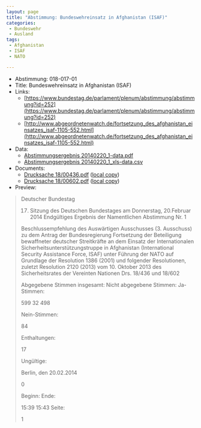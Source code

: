 ```yaml
---
layout: page
title: "Abstimmung: Bundeswehreinsatz in Afghanistan (ISAF)"
categories:
 - Bundeswehr
 - Ausland
tags:
 - Afghanistan
 - ISAF
 - NATO

---
```


* Abstimmung: 018-017-01
* Title: Bundeswehreinsatz in Afghanistan (ISAF)
* Links: 
    * [https://www.bundestag.de/parlament/plenum/abstimmung/abstimmung?id=252](https://www.bundestag.de/parlament/plenum/abstimmung/abstimmung?id=252)
    * [http://www.abgeordnetenwatch.de/fortsetzung_des_afghanistan_einsatzes_isaf-1105-552.html](http://www.abgeordnetenwatch.de/fortsetzung_des_afghanistan_einsatzes_isaf-1105-552.html)
* Data: 
    * [Abstimmungsergebnis 20140220_1-data.pdf](/res/abstimmungsliste/20140220_1-data.pdf)
    * [Abstimmungsergebnis 20140220_1_xls-data.csv](/res/abstimmungsliste/analyses/20140220_1_xls-data.csv)
* Documents: 
    * [Drucksache 18/00436.pdf](http://dip21.bundestag.de/dip21/btd/18/004/1800436.pdf) ([local copy](/res/abstimmungsdaten/018-017-01/1800436.pdf))
    * [Drucksache 18/00602.pdf](http://dip21.bundestag.de/dip21/btd/18/006/1800602.pdf) ([local copy](/res/abstimmungsdaten/018-017-01/1800602.pdf))
* Preview: 
> Deutscher Bundestag
> 
> 17. Sitzung des Deutschen Bundestages
> am Donnerstag, 20.Februar 2014
> Endgültiges Ergebnis der Namentlichen Abstimmung Nr. 1
> 
> Beschlussempfehlung des Auswärtigen Ausschusses (3. Ausschuss) zu dem Antrag der
> Bundesregierung
> Fortsetzung der Beteiligung bewaffneter deutscher Streitkräfte an dem Einsatz der
> Internationalen Sicherheitsunterstützungstruppe in Afghanistan (International Security
> Assistance Force, ISAF) unter Führung der NATO auf Grundlage der Resolution 1386
> (2001) und folgender Resolutionen, zuletzt Resolution 2120 (2013) vom 10. Oktober 2013
> des Sicherheitsrates der Vereinten Nationen
> Drs. 18/436 und 18/602
> 
> Abgegebene Stimmen insgesamt:
> Nicht abgegebene Stimmen:
> Ja-Stimmen:
> 
> 599
> 32
> 498
> 
> Nein-Stimmen:
> 
> 84
> 
> Enthaltungen:
> 
> 17
> 
> Ungültige:
> 
> Berlin, den 20.02.2014
> 
> 0
> 
> Beginn:
> Ende:
> 
> 15:39
> 15:43
> Seite:
> 
> 1
> 
> 

